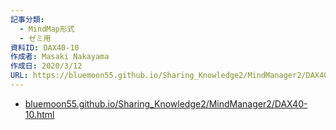 ```yaml
---
記事分類:
  - MindMap形式
  - ゼミ用
資料ID: DAX40-10
作成者: Masaki Nakayama
作成日: 2020/3/12
URL: https://bluemoon55.github.io/Sharing_Knowledge2/MindManager2/DAX40-10.html
---
```

- [bluemoon55.github.io/Sharing\_Knowledge2/MindManager2/DAX40-10.html](https://bluemoon55.github.io/Sharing_Knowledge2/MindManager2/DAX40-10.html)